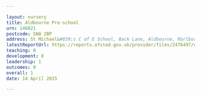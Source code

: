 ```yaml
---

layout: nursery
title: Aldbourne Pre-school
urn: 146021
postcode: SN8 2BP
address: St Michael&#039;s C of E School, Back Lane, Aldbourne, Marlborough, Wiltshire, SN8 2BP
latestReportUrl: https://reports.ofsted.gov.uk/provider/files/2476497/urn/146021.pdf
teaching: 0
development: 0
leadership: 1
outcomes: 0
overall: 1
date: 14 April 2015

---
```

